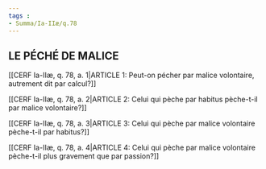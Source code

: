 ```yaml
---
tags : 
- Summa/Ia-IIæ/q.78
---
```


## LE PÉCHÉ DE MALICE

[[CERF Ia-IIæ, q. 78, a. 1|ARTICLE 1: Peut-on pécher par malice volontaire, autrement dit par calcul?]]

[[CERF Ia-IIæ, q. 78, a. 2|ARTICLE 2: Celui qui pèche par habitus pèche-t-il par malice volontaire?]]

[[CERF Ia-IIæ, q. 78, a. 3|ARTICLE 3: Celui qui pèche par malice volontaire pèche-t-il par habitus?]]

[[CERF Ia-IIæ, q. 78, a. 4|ARTICLE 4: Celui qui pèche par malice volontaire pèche-t-il plus gravement que par passion?]]

